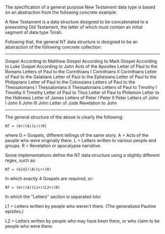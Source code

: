 The specification of a general purpose New Testament data type is based on an abstraction from the following concrete example:

A New Testament is a data structure designed to be concatenated to a preexisting Old Testament, the latter of which must contain an initial segment of data type Torah.

Following that, the general NT data structure is designed to be an abstraction of the following concrete collection:

---

Gospel According to Matthew
Gospel According to Mark
Gospel According to Luke
Gospel According to John
Acts of the Apostles
Letter of Paul to the Romans
Letters of Paul to the Corinthians
I Corinthians
II Corinthians
Letter of Paul to the Galatians
Letter of Paul to the Ephesians
Letter of Paul to the Philippians
Letter of Paul to the Colossians
Letters of Paul to the Thessalonians
I Thessalonians
II Thessalonians
Letters of Paul to Timothy
I Timothy
II Timothy
Letter of Paul to Titus
Letter of Paul to Philemon
Letter to the Hebrews
Letter of James
Letters of Peter
I Peter
II Peter
Letters of John
I John
II John
III John
Letter of Jude
Revelation to John

---

The general structure of the above is clearly the following:

```
NT = (G+)(A)(L+)(R)
```

where
G = Gospels, different tellings of the same story.
A = Acts of the people who were originally there.
L = Letters written to various people and groups.
R = Revelation or apocalypse narrative.

Some implementations define the NT data structure using a slightly different regex, such as:

```
NT = (G{4})(A)(L+)(R)
```

In which exactly 4 Gospels are required, or:

```
NT = (G+)(A)(L1+)(L2+)(R)
```

In which the "Letters" section is separated into:

L1 = Letters written by people who weren't there. (The generalized Pauline epistles.)

L2 = Letters written by people who may have been there, or who claim to be people who were there.
